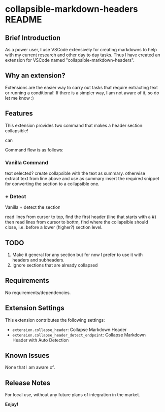 # collapsible-markdown-headers README

## Brief Introduction

As a power user, I use VSCode extensively for creating markdowns to help with my current research and other day to day tasks. Thus I have created an extension for VSCode named "collapsible-markdown-headers".

## Why an extension?

Extensions are the easier way to carry out tasks that require extracting text or running a conditional! If there is a simpler way, I am not aware of it, so do let me know :)

## Features

This extension provides two command that makes a header section collapsible! 

can 


Command flow is as follows:

### Vanilla Command
text selected? create collapsible with the text as summary.
otherwise extract text from line above and use as summary
insert the required snippet for converting the section to a collapsible one.

### + Detect
Vanilla + detect the section

read lines from cursor to top, find the first header (line that starts with a #)
then read lines from cursor to bottm, find where the collapsible should close, i.e. before a lower (higher?) section level.

## TODO

1. Make it general for any section but for now I prefer to use it with headers and subheaders.
2. Ignore sections that are already collapsed 

## Requirements

No requirements/dependencies.

## Extension Settings


This extension contributes the following settings:

* `extension.collapse_header`:	Collapse Markdown Header
* `extension.collapse_header_detect_endpoint`: Collapse Markdown Header with Auto Detection

## Known Issues

None that I am aware of.

## Release Notes

For local use, without any future plans of integration in the market.

**Enjoy!**
